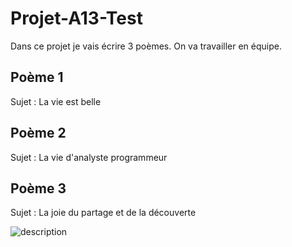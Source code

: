 # Projet-A13-Test
Dans ce projet je vais écrire 3 poèmes. On va travailler en équipe.

## Poème 1
Sujet : La vie est belle

## Poème 2
Sujet : La vie d'analyste programmeur

## Poème 3
Sujet : La joie du partage et de la découverte

<img src="image.jpg" alt="description"></img>
